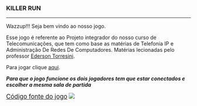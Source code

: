 ### KILLER RUN
<hr>
Wazzup!!! Seja bem vindo ao nosso jogo.
<div>
<p>
Esse jogo é referente ao Projeto integrador do nosso curso de Telecomunicações, que tem como base as matérias de Telefonia IP e Administração De Redes De Computadores. Matérias lecionadas pelo professor <a href= https://github.com/boidacarapreta>Ederson Torresini</a>.
</p>
<div>
Para jogar clique <a href=https://rocky-anchorage-08006.herokuapp.com/>aqui</a>.
<p>
<b>
<i>Para que o jogo funcione os dois jogadores tem que estar conectados e escolher a mesma sala de partida</i>
</b>
</p>
<div>
<big> <a href= https://github.com/C-K-R-S/Killer-Run/tree/main/code>Código fonte do jogo</a></big>
<img src=https://seenonceleb.com/wp-content/uploads/2019/06/The-mask-of-Ghostface-joker-in-the-movie-Scary-movie-Movie.jpg>
</div>
